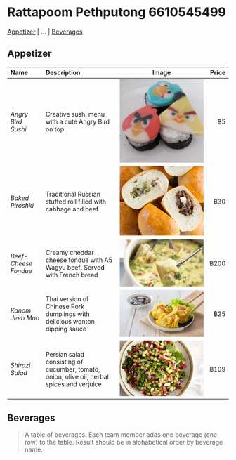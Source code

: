 # Rattapoom Pethputong 6610545499

[Appetizer](#Appetizer) | ... | [Beverages](#beverages)

## Appetizer
| Name       | Description                 |Image                   | Price  |
|:-----------|:----------------------------|------------------------|-------:|
|*Angry Bird Sushi*|Creative sushi menu with a cute Angry Bird on top|![Angry Sushi](/images/angry-bird-sushi.png)|฿5|
|*Baked Piroshki*|Traditional Russian stuffed roll filled with cabbage and beef|![Baked Piroshki](/images/piroshki.jpg)|฿30|
|*Beef-Cheese Fondue*|Creamy cheddar cheese fondue with A5 Wagyu beef. Served with French bread|![Beef-Cheese Fondue](/images/beef-cheese-fondue.webp)|฿200|
|*Kanom Jeeb Moo*|Thai version of Chinese Pork dumplings with delicious wonton dipping sauce|![Kanom Jeeb](/images/kanom-jeeb.jpg)|฿25|
|*Shirazi Salad*|Persian salad consisting of cucumber, tomato, onion, olive oil, herbal spices and verjuice|![Shirazi Salad](/images/shirazi-salad.jpg)|฿109|


## Beverages

> A table of beverages. Each team member adds one beverage (one row) to the table.
> Result should be in alphabetical order by beverage name.
